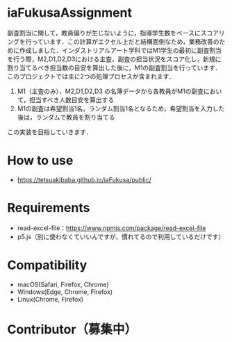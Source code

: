 
# iaFukusaAssignment

副査割当に関して，教員偏りが生じないように，指導学生数をベースにスコアリングを行っています．この計算がエクセル上だと結構面倒なため，業務改善のために作成しました．インダストリアルアート学科ではM1学生の最初に副査割当を行う際，M2,D1,D2,D3における主査，副査の担当状況をスコア化し，新規に割り当てるべき担当数の目安を算出した後に，M1の副査割当を行っています．このプロジェクトでは主に2つの処理プロセスが含まれます．

1. M1（主査のみ），M2,D1,D2,D3 の名簿データから各教員がM1の副査において，担当すべき人数目安を算出する
2. M1の副査は希望割当1名，ランダム割当1名となるため，希望割当を入力した後は，ランダムで教員を割り当てる

この実装を目指していきます．


# How to use
- https://tetsuakibaba.github.io/iaFukusa/public/

# Requirements
- read-excel-file：https://www.npmjs.com/package/read-excel-file
- p5.js（別に使わなくていいんですが，慣れてるので利用しているだけです）

# Compatibility
- macOS(Safari, Firefox, Chrome)
- Windows(Edge, Chrome, Firefox)
- Linux(Chrome, Firefox)

# Contributor（募集中）
